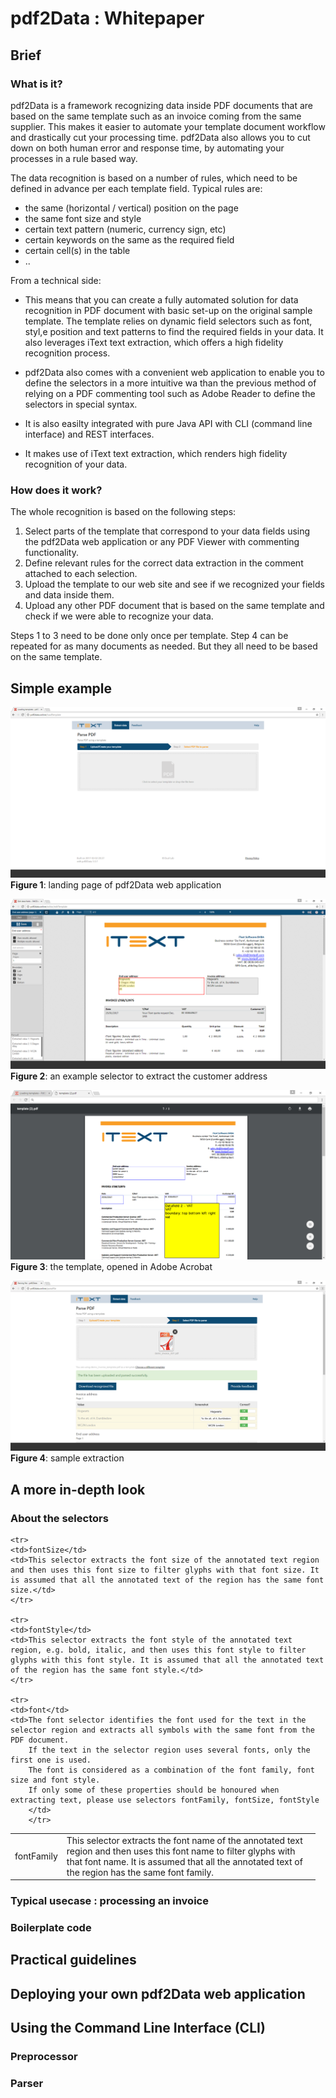 # pdf2Data : Whitepaper

## Brief

### What is it?

pdf2Data is a framework recognizing data inside PDF documents that are based on the same template such as an invoice coming from the same supplier.
This makes it easier to automate your template document workflow and drastically cut your processing time. 
pdf2Data also allows you to cut down on both human error and response time, by automating your processes in a rule based way.

The data recognition is based on a number of rules, which need to be defined in advance per each template field. Typical rules are:
* the same (horizontal / vertical) position on the page
* the same font size and style
* certain text pattern (numeric, currency sign, etc)
* certain keywords on the same as the required field
* certain cell(s) in the table
* ..

From a technical side:

* This means that you can create a fully automated solution for data recognition in PDF document with basic set-up on the original sample template. 
The template relies on dynamic field selectors such as font, styl,e position and text patterns to find the required fields in your data. 
It also leverages iText text extraction, which offers a high fidelity recognition process.
 
* pdf2Data also comes with a convenient web application to enable you to define the selectors in a more intuitive wa than the previous method of relying on a PDF commenting tool such as Adobe Reader to define the selectors in special syntax.

* It is also easilty integrated with pure Java API with CLI (command line interface) and REST interfaces.
 
* It makes use of iText text extraction, which renders high fidelity recognition of your data.

### How does it work?

The whole recognition is based on the following steps:

1. Select parts of the template that correspond to your data fields using the pdf2Data web application or any PDF Viewer with commenting functionality. 
2. Define relevant rules for the correct data extraction in the comment attached to each selection. 
3. Upload the template to our web site and see if we recognized your fields and data inside them. 
4. Upload any other PDF document that is based on the same template and check if we were able to recognize your data.

Steps 1 to 3 need to be done only once per template. Step 4 can be repeated for as many documents as needed. But they all need to be based on the same template. 

## Simple example

![Figure 1: pdfSweep example input document](Images/pdf2data_workflow_simple_001.png)
**Figure 1**: landing page of pdf2Data web application

![Figure 2: pdfSweep example input document](Images/pdf2data_workflow_simple_002.png)
**Figure 2**: an example selector to extract the customer address

![Figure 3: pdfSweep example input document](Images/pdf2data_workflow_simple_003.png)
**Figure 3**: the template, opened in Adobe Acrobat

![Figure 4: pdfSweep example input document](Images/pdf2data_workflow_simple_004.png)
**Figure 4**: sample extraction

## A more in-depth look

### About the selectors

<table style='table-layout:fixed;width:366pt'>
    <tr>
    <td>fontFamily</td>	
    <td>This selector extracts the font name of the annotated text region and then uses this font name to filter glyphs with that font name. It is assumed that all the annotated text of the region has the same font family.</td>
    </tr>
    
    <tr>
    <td>fontSize</td>
    <td>This selector extracts the font size of the annotated text region and then uses this font size to filter glyphs with that font size. It is assumed that all the annotated text of the region has the same font size.</td>
    </tr>
    
    <tr>
    <td>fontStyle</td>
    <td>This selector extracts the font style of the annotated text region, e.g. bold, italic, and then uses this font style to filter glyphs with this font style. It is assumed that all the annotated text of the region has the same font style.</td>
    </tr>
    
    <tr>
    <td>font</td>
    <td>The font selector identifies the font used for the text in the selector region and extracts all symbols with the same font from the PDF document. 
        If the text in the selector region uses several fonts, only the first one is used. 
        The font is considered as a combination of the font family, font size and font style. 
        If only some of these properties should be honoured when extracting text, please use selectors fontFamily, fontSize, fontStyle
        </td>
        </tr>            
</table>    

### Typical usecase : processing an invoice

### Boilerplate code

## Practical guidelines

## Deploying your own pdf2Data web application

## Using the Command Line Interface (CLI)

### Preprocessor

### Parser